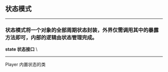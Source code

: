## 状态模式

---
### 状态模式将一个对象的全部周期状态封装，外界仅需调用其中的暴露方法即可，内部的逻辑由状态管理完成。

 **state 状态接口** \ 

---
Player 内置状态的类
